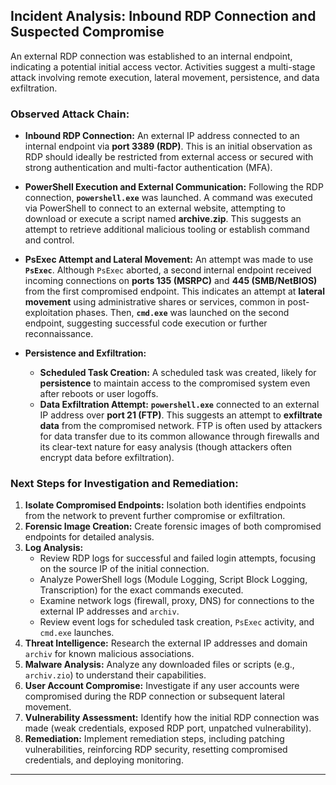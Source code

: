 
## Incident Analysis: Inbound RDP Connection and Suspected Compromise

An external RDP connection was established to an internal endpoint, indicating a potential initial access vector. Activities suggest a multi-stage attack involving remote execution, lateral movement, persistence, and data exfiltration.

### Observed Attack Chain:

* **Inbound RDP Connection:** An external IP address connected to an internal endpoint via **port 3389 (RDP)**. This is an initial observation as RDP should ideally be restricted from external access or secured with strong authentication and multi-factor authentication (MFA).

* **PowerShell Execution and External Communication:** Following the RDP connection, **`powershell.exe`** was launched. A command was executed via PowerShell to connect to an external website, attempting to download or execute a script named **archive.zip**. This suggests an attempt to retrieve additional malicious tooling or establish command and control.

* **PsExec Attempt and Lateral Movement:** An attempt was made to use **`PsExec`**. Although `PsExec` aborted, a second internal endpoint received incoming connections on **ports 135 (MSRPC)** and **445 (SMB/NetBIOS)** from the first compromised endpoint. This indicates an attempt at **lateral movement** using administrative shares or services, common in post-exploitation phases. Then, **`cmd.exe`** was launched on the second endpoint, suggesting successful code execution or further reconnaissance.

* **Persistence and Exfiltration:**
    * **Scheduled Task Creation:** A scheduled task was created, likely for **persistence** to maintain access to the compromised system even after reboots or user logoffs.
    * **Data Exfiltration Attempt:** **`powershell.exe`** connected to an external IP address over **port 21 (FTP)**. This suggests an attempt to **exfiltrate data** from the compromised network. FTP is often used by attackers for data transfer due to its common allowance through firewalls and its clear-text nature for easy analysis (though attackers often encrypt data before exfiltration).

### Next Steps for Investigation and Remediation:

1.  **Isolate Compromised Endpoints:** Isolation both identifies endpoints from the network to prevent further compromise or exfiltration.
2.  **Forensic Image Creation:** Create forensic images of both compromised endpoints for detailed analysis.
3.  **Log Analysis:**
    * Review RDP logs for successful and failed login attempts, focusing on the source IP of the initial connection.
    * Analyze PowerShell logs (Module Logging, Script Block Logging, Transcription) for the exact commands executed.
    * Examine network logs (firewall, proxy, DNS) for connections to the external IP addresses and `archiv`.
    * Review event logs for scheduled task creation, `PsExec` activity, and `cmd.exe` launches.
4.  **Threat Intelligence:** Research the external IP addresses and domain `archiv` for known malicious associations.
5.  **Malware Analysis:** Analyze any downloaded files or scripts (e.g., `archiv.zio`) to understand their capabilities.
6.  **User Account Compromise:** Investigate if any user accounts were compromised during the RDP connection or subsequent lateral movement.
7.  **Vulnerability Assessment:** Identify how the initial RDP connection was made (weak credentials, exposed RDP port, unpatched vulnerability).
8.  **Remediation:** Implement remediation steps, including patching vulnerabilities, reinforcing RDP security, resetting compromised credentials, and deploying monitoring.

---
